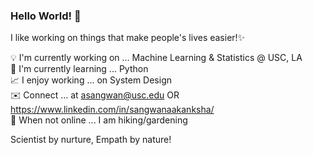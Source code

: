 
### Hello World! 👋

I like working on things that make people's lives easier!✨

💡 I'm currently working on ... Machine Learning & Statistics @ USC, LA <br />
📝 I'm currently learning ... Python <br />
📈 I enjoy working ... on System Design <br />
✉️ Connect ... at asangwan@usc.edu OR https://www.linkedin.com/in/sangwanaakanksha/ <br />
🌳 When not online ... I am hiking/gardening <br />

Scientist by nurture, Empath by nature! 
